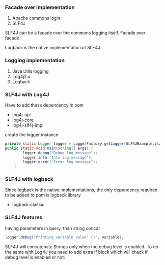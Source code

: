 

### Facade over implementation
1) Apache commons login
2) SLF4J

SLF4J can be a facade over the commons logging itself. Facade over facade !

Logback is the native implementation of SLF4J

### Logging implementation 
1. Java Utils logging
2. Log4j2.x
3. Logback

### SLF4J with Log4J

Have to add these dependency in pom

- log4j-api
- log4j-core
- log4j-slf4j-impl

create the logger instance 
```java
private static Logger logger = LoggerFactory.getLogger(SLF4JExample.class);
public static void main(String[] args) {
        logger.debug("Debug log message");
        logger.info("Info log message");
        logger.error("Error log message");
    }
```

### SLF4J with logback
Since logback is the native implementations, the only dependency required to be added to pom is logback library
- logback-classic

### SLF4J features

having parameters in query, than string concat
```java
logger.debug("Printing variable value: {}", variable);
```

SLF4J will concatenate Strings only when the debug level is enabled. To do the same with Log4J you need to add extra if block which will check if debug level is enabled or not:
